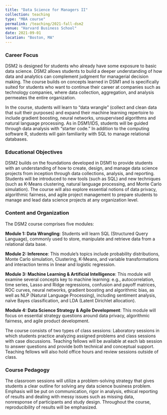 ```yaml
---
title: "Data Science for Managers II"
collection: teaching
type: "MBA course"
permalink: /teaching/2021-fall-dsm2
venue: "Harvard Business School"
date: 2021-09-01
location: "Boston, MA"
---
```


### Career Focus

DSM2 is designed for students who already have some exposure to basic data science. DSM2 allows students to build a deeper understanding of how data and analytics can complement judgment for managerial decision making. The course builds on concepts learned in DSM1 and is specifically suited for students who want to continue their career at companies such as technology companies, where data collection, aggregation, and analysis permeates the entire organization.

In the course, students will learn to “data wrangle” (collect and clean data that suit their purposes) and expand their machine learning repertoire to include gradient boosting, neural networks, unsupervised algorithms and natural language processing. As in DSM1/IDS, students will be guided through data analysis with “starter code.” In addition to the computing software R, students will gain familiarity with SQL to manage relational databases.

### Educational Objectives

DSM2 builds on the foundations developed in DSM1 to provide students with an understanding of how to create, design, and manage data science projects from inception through data collections, analysis, and reporting. Students will be introduced to new tools (such as SQL) and new techniques (such as K-Means clustering, natural language processing, and Monte Carlo simulation). The course will also explore essential notions of data privacy, algorithmic fairness, and agile project management to prepare students to manage and lead data science projects at any organization level.

### Content and Organization

The DSM2 course comprises five modules:

**Module 1: Data Wrangling**: Students will learn SQL (Structured Query Language), commonly used to store, manipulate and retrieve data from a relational data base.

**Module 2: Inference**: This module’s topics include probability distributions, Monte Carlo simulation, Clustering, K-Means, and variable transformations and interaction terms in linear and logistic regression.

**Module 3: Machine Learning & Artificial Intelligence**: This module will examine several concepts key to machine learning: e.g., autocorrelation, time series, Lasso and Ridge regressions, confusion and payoff matrices, ROC curves, neural networks, gradient boosting and algorithmic bias, as well as NLP (Natural Language Processing), including sentiment analysis, naïve Bayes classification, and LDA (Latent Dirichlet allocation).

**Module 4: Data Science Strategy & Agile Development**: This module will focus on essential strategy questions around data privacy, algorithmic fairness, and agile product development.

The course consists of two types of class sessions: Laboratory sessions in which students practice analyzing assigned problems and class sessions with case discussions. Teaching fellows will be available at each lab session to answer questions and provide both technical and conceptual support. Teaching fellows will also hold office hours and review sessions outside of class.

### Course Pedagogy

The classroom sessions will utilize a problem-solving strategy that gives students a clear outline for solving any data science business problem. Emphasis will be put on communication, rigor in analysis, ethical reporting of results and dealing with messy issues such as missing data, nonresponse of participants and study design. Throughout the course, reproducibility of results will be emphasized.